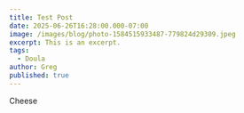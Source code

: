 ```yaml
---
title: Test Post
date: 2025-06-26T16:28:00.000-07:00
image: /images/blog/photo-1584515933487-779824d29309.jpeg
excerpt: This is an excerpt.
tags:
  - Doula
author: Greg
published: true
---
```

Cheese
